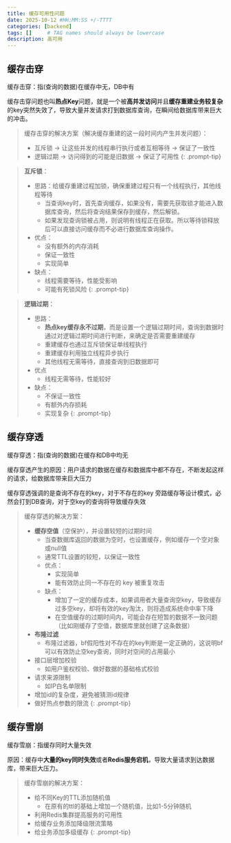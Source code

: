 ```yaml
---
title: 缓存可用性问题
date: 2025-10-12 #HH:MM:SS +/-TTTT
categories: [backend]
tags: []     # TAG names should always be lowercase
description: 高可用
---
```


## 缓存击穿

缓存击穿：指(查询的数据)在缓存中无，DB中有

缓存击穿问题也叫**热点Key**问题，就是一个被**高并发访问**并且**缓存重建业务较复杂**的key突然失效了，导致大量并发请求打到数据库查询，在瞬间给数据库带来巨大的冲击。

> 缓存击穿的解决方案（解决缓存重建的这一段时间内产生并发问题）：
> - 互斥锁  -> 让这些并发的线程串行执行或者互相等待 -> 保证了一致性
> - 逻辑过期  -> 访问得到的可能是旧数据 -> 保证了可用性
{: .prompt-tip}

> **互斥锁**：
> - 思路：给缓存重建过程加锁，确保重建过程只有一个线程执行，其他线程等待
>   - 当查询key时，首先查询缓存，如果没有，需要先获取锁才能进入数据库查询，然后将查询结果保存到缓存，然后解锁。
>   - 如果发现查询锁被占用，则说明有线程正在获取。所以等待锁释放后可以直接访问缓存而不必进行数据库查询操作。
> - 优点： 
>   - 没有额外的内存消耗
>   - 保证一致性
>   - 实现简单
> - 缺点： 
>   - 线程需要等待，性能受影响
>   - 可能有死锁风险
{: .prompt-tip}

> **逻辑过期**：
> - 思路： 
>   - **热点key缓存永不过期**，而是设置一个逻辑过期时间，查询到数据时通过对逻辑过期时间进行判断，来确定是否需要重建缓存
>   - 重建缓存也通过互斥锁保证单线程执行
>   - 重建缓存利用独立线程异步执行
>   - 其他线程无需等待，直接查询到旧数据即可
> - 优点 
>   - 线程无需等待，性能较好
> - 缺点： 
>   - 不保证一致性
>   - 有额外内存损耗
>   - 实现复杂 
{: .prompt-tip}

## 缓存穿透

缓存穿透：指(查询的数据)在缓存和DB中均无

缓存穿透产生的原因：用户请求的数据在缓存和数据库中都不存在，不断发起这样的请求，给数据库带来巨大压力

缓存穿透强调的是查询不存在的key，对于不存在的key 旁路缓存等设计模式，必然会打到DB查询，对于空key的查询将导致缓存失效

> 缓存穿透的解决方案：
> - **缓存空值**（空保护），并设置较短的过期时间
>   - 当查数据库返回的数据为空时，也设置缓存，例如缓存一个空对象或null值
>   - 通常TTL设置的较短，以保证一致性
>   - 优点：
>     - 实现简单
>     - 能有效防止同一不存在的 key 被重复攻击
>   - 缺点：
>     - 增加了一定的缓存成本，如果调用者大量查询空key，导致缓存过多空key，却将有效的key淘汰，则将造成系统命中率下降
>     - 在空值缓存的过期时间内，可能会存在短暂的数据不一致问题（比如刚缓存了空值，数据库里就创建了这条数据）
> - **布隆过滤**
>   - 布隆过滤器，bf假阳性对不存在的key判断是一定正确的，这说明bf可以有效防止空key查询，同时对空间的占用最小
> - 接口层增加校验
>   - 如用户鉴权校验、做好数据的基础格式校验
> - 请求来源限制
>   - 如IP白名单限制
> - 增加id的复杂度，避免被猜测id规律
> - 做好热点参数的限流
{: .prompt-tip}

## 缓存雪崩

缓存雪崩：指缓存同时大量失效

原因：缓存中**大量的key同时失效**或者**Redis服务宕机**，导致大量请求到达数据库，带来巨大压力。

> 缓存雪崩的解决方案：
> - 给不同Key的TTL添加随机值
>   - 在原有的ttl的基础上增加一个随机值，比如1-5分钟随机
> - 利用Redis集群提高服务的可用性
> - 给缓存业务添加降级限流策略
> - 给业务添加多级缓存
{: .prompt-tip}


